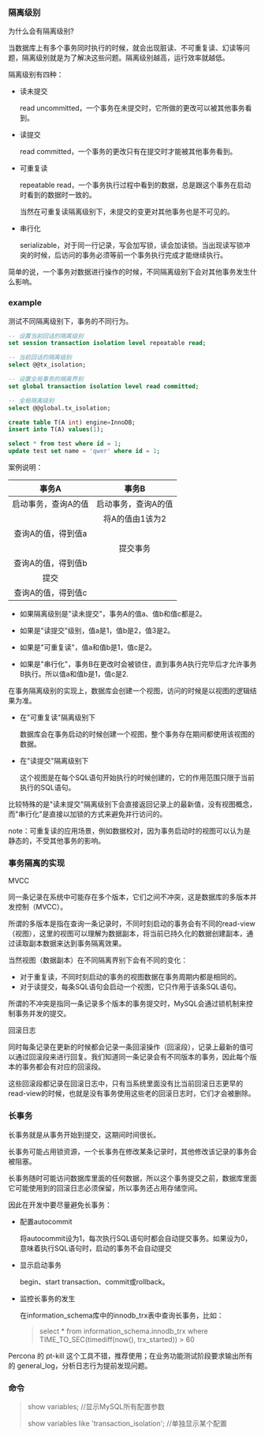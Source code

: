 ### 隔离级别

为什么会有隔离级别?

当数据库上有多个事务同时执行的时候，就会出现脏读、不可重复读、幻读等问题，隔离级别就是为了解决这些问题。隔离级别越高，运行效率就越低。

隔离级别有四种：

- 读未提交

  read uncommitted，一个事务在未提交时，它所做的更改可以被其他事务看到。

- 读提交

  read committed，一个事务的更改只有在提交时才能被其他事务看到。

- 可重复读

  repeatable read，一个事务执行过程中看到的数据，总是跟这个事务在启动时看到的数据时一致的。

  当然在可重复读隔离级别下，未提交的变更对其他事务也是不可见的。

- 串行化

  serializable，对于同一行记录，写会加写锁，读会加读锁。当出现读写锁冲突的时候，后访问的事务必须等前一个事务执行完成才能继续执行。

简单的说，一个事务对数据进行操作的时候，不同隔离级别下会对其他事务发生什么影响。



### example

测试不同隔离级别下，事务的不同行为。

```sql
-- 设置当前回话的隔离级别
set session transaction isolation level repeatable read;

-- 当前回话的隔离级别
select @@tx_isolation;

-- 设置全局事务的隔离界别
set global transaction isolation level read committed;

-- 全局隔离级别
select @@global.tx_isolation;

create table T(A int) engine=InnoDB;
insert into T(A) values(1);

select * from test where id = 1;
update test set name = 'qwer' where id = 1;
```



案例说明：

|        事务A        |        事务B        |
| :-----------------: | :-----------------: |
| 启动事务，查询A的值 | 启动事务，查询A的值 |
|                     |   将A的值由1该为2   |
| 查询A的值，得到值a  |                     |
|                     |      提交事务       |
| 查询A的值，得到值b  |                     |
|        提交         |                     |
| 查询A的值，得到值c  |                     |

- 如果隔离级别是"读未提交"，事务A的值a、值b和值c都是2。

- 如果是"读提交"级别，值a是1，值b是2，值3是2。
- 如果是"可重复读"，值a和值b是1，值c是2。
- 如果是"串行化"，事务B在更改时会被锁住，直到事务A执行完毕后才允许事务B执行。所以值a和值b是1，值c是2.

在事务隔离级别的实现上，数据库会创建一个视图，访问的时候是以视图的逻辑结果为准。

- 在"可重复读"隔离级别下

  数据库会在事务启动的时候创建一个视图，整个事务存在期间都使用该视图的数据。

- 在"读提交"隔离级别下

  这个视图是在每个SQL语句开始执行的时候创建的，它的作用范围只限于当前执行的SQL语句。

比较特殊的是"读未提交"隔离级别下会直接返回记录上的最新值，没有视图概念，而"串行化"是直接以加锁的方式来避免并行访问的。

note：可重复读的应用场景，例如数据校对，因为事务启动时的视图可以认为是静态的，不受其他事务的影响。



### 事务隔离的实现

MVCC

同一条记录在系统中可能存在多个版本，它们之间不冲突，这是数据库的多版本并发控制（MVCC）。

所谓的多版本是指在查询一条记录时，不同时刻启动的事务会有不同的read-view（视图），这里的视图可以理解为数据副本，将当前已持久化的数据创建副本，通过读取副本数据来达到事务隔离效果。

当然视图（数据副本）在不同隔离界别下会有不同的变化：

- 对于重复读，不同时刻启动的事务的视图数据在事务周期内都是相同的。
- 对于读提交，每条SQL语句会启动一个视图，它只作用于该条SQL语句。

所谓的不冲突是指同一条记录多个版本的事务提交时，MySQL会通过锁机制来控制事务并发的提交。



回滚日志

同时每条记录在更新的时候都会记录一条回滚操作（回滚段），记录上最新的值可以通过回滚段来进行回复。我们知道同一条记录会有不同版本的事务，因此每个版本的事务都会有对应的回滚段。

这些回滚段都记录在回滚日志中，只有当系统里面没有比当前回滚日志更早的read-view的时候，也就是没有事务使用这些老的回滚日志时，它们才会被删除。



### 长事务

长事务就是从事务开始到提交，这期间时间很长。

长事务可能占用锁资源，一个长事务在修改某条记录时，其他修改该记录的事务会被阻塞。

长事务随时可能访问数据库里面的任何数据，所以这个事务提交之前，数据库里面它可能使用到的回滚日志必须保留，所以事务还占用存储空间。



因此在开发中要尽量避免长事务：

- 配置autocommit

  将autocommit设为1，每次执行SQL语句时都会自动提交事务。如果设为0，意味着执行SQL语句时，启动的事务不会自动提交

- 显示启动事务

  begin、start transaction、commit或rollback。

- 监控长事务的发生

  在information_schema库中的innodb_trx表中查询长事务，比如：

  > select * from information_schema.innodb_trx where TIME_TO_SEC(timediff(now(), trx_started)) > 60

Percona 的 pt-kill 这个工具不错，推荐使用；在业务功能测试阶段要求输出所有的 general_log，分析日志行为提前发现问题。





### 命令

> show variables;	//显示MySQL所有配置参数
>
> show variables like 'transaction_isolation';	//单独显示某个配置



